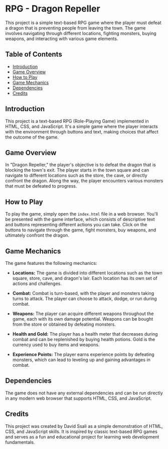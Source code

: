 # RPG - Dragon Repeller

This project is a simple text-based RPG game where the player must defeat a dragon that is preventing people from leaving the town. The game involves navigating through different locations, fighting monsters, buying weapons, and interacting with various game elements.

## Table of Contents

- [Introduction](#introduction)
- [Game Overview](#game-overview)
- [How to Play](#how-to-play)
- [Game Mechanics](#game-mechanics)
- [Dependencies](#dependencies)
- [Credits](#credits)

## Introduction

This project is a text-based RPG (Role-Playing Game) implemented in HTML, CSS, and JavaScript. It's a simple game where the player interacts with the environment through buttons and text, making choices that affect the outcome of the game.

## Game Overview

In "Dragon Repeller," the player's objective is to defeat the dragon that is blocking the town's exit. The player starts in the town square and can navigate to different locations such as the store, the cave, or directly confront the dragon. Along the way, the player encounters various monsters that must be defeated to progress.

## How to Play

To play the game, simply open the `index.html` file in a web browser. You'll be presented with the game interface, which consists of descriptive text and buttons representing different actions you can take. Click on the buttons to navigate through the game, fight monsters, buy weapons, and ultimately confront the dragon.

## Game Mechanics

The game features the following mechanics:

- **Locations:** The game is divided into different locations such as the town square, store, cave, and dragon's lair. Each location has its own set of actions and challenges.

- **Combat:** Combat is turn-based, with the player and monsters taking turns to attack. The player can choose to attack, dodge, or run during combat.

- **Weapons:** The player can acquire different weapons throughout the game, each with its own damage potential. Weapons can be bought from the store or obtained by defeating monsters.

- **Health and Gold:** The player has a health meter that decreases during combat and can be replenished by buying health potions. Gold is the currency used to buy items and weapons.

- **Experience Points:** The player earns experience points by defeating monsters, which can lead to leveling up and gaining advantages in combat.

## Dependencies

The game does not have any external dependencies and can be run directly in any modern web browser that supports HTML, CSS, and JavaScript.

## Credits

This project was created by David Ssali as a simple demonstration of HTML, CSS, and JavaScript skills. It is inspired by classic text-based RPG games and serves as a fun and educational project for learning web development fundamentals.
